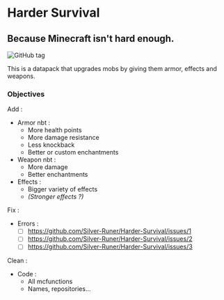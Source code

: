 # **Harder Survival**
## Because Minecraft isn't hard enough.
![GitHub tag](https://img.shields.io/github/v/tag/Silver-Runer/Harder-Survival?style=for-the-badge)

This is a datapack that upgrades mobs by giving them armor, effects and weapons.

### Objectives

Add :
  - Armor nbt :
    - More health points
    - More damage resistance
    - Less knockback
    - Better or custom enchantments
  - Weapon nbt :
    - More damage
    - Better enchantments
  - Effects :
    - Bigger variety of effects
    - *(Stronger effects ?)*

Fix : 
  - Errors :
    - [ ] https://github.com/Silver-Runer/Harder-Survival/issues/1
    - [ ] https://github.com/Silver-Runer/Harder-Survival/issues/2
    - [ ] https://github.com/Silver-Runer/Harder-Survival/issues/3

Clean :
  - Code :
    - All mcfunctions
    - Names, repositories...
